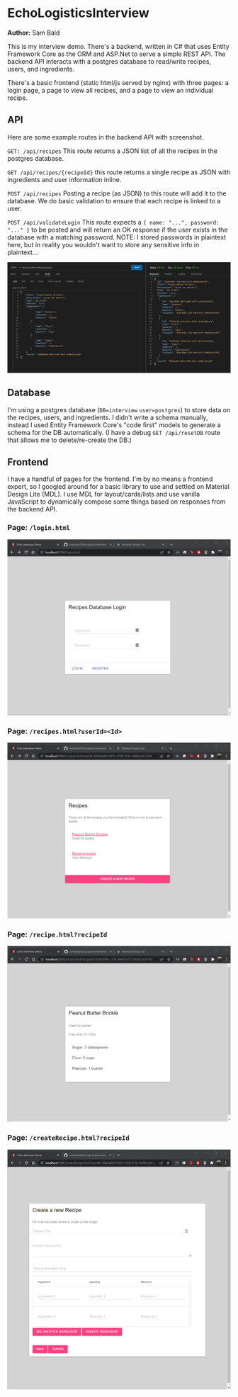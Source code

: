 # EchoLogisticsInterview
**Author:** Sam Bald

This is my interview demo. There's a backend, written in C# that uses Entity Framework Core as the ORM and ASP.Net to serve a simple REST API. The backend API interacts with a postgres database to read/write recipes, users, and ingredients. 

There's a basic frontend (static html/js served by nginx) with three pages: a login page, a page to view all recipes, and a page to view an individual recipe.

## API 
Here are some example routes in the backend API with screenshot. 

`GET: /api/recipes` This route returns a JSON list of all the recipes in the postgres database. 

`GET /api/recipes/{recipeId}` this route returns a single recipe as JSON with ingredients and user information inline.

`POST /api/recipes` Posting a recipe (as JSON) to this route will add it to the database. We do basic validation to ensure that each recipe is linked to a user.  

`POST /api/validateLogin` This route expects a `{ name: "...", password: "..." }` to be posted and will return an OK response if the user exists in the database with a matching password. NOTE: I stored passwords in plaintext here, but in reality you wouldn't want to store any sensitive info in plaintext... 

![API Screenshot](docs/api_screenshot.png)

## Database
I'm using a postgres database (`DB=interview` `user=postgres`) to store data on the recipes, users, and ingredients. I didn't write a schema manually, instead I used Entity Framework Core's "code first" models to generate a schema for the DB automatically. (I have a debug `GET /api/resetDB` route that allows me to delete/re-create the DB.)

## Frontend 
I have a handful of pages for the frontend. I'm by no means a frontend expert, so I googled around for a basic library to use and settled on Material Design Lite (MDL). I use MDL for layout/cards/lists and use vanilla JavaScript to dynamically compose some things based on responses from the backend API.

### Page: `/login.html`
![Login Screenshot](docs/login_screenshot.png)

### Page: `/recipes.html?userId=<Id>`
![Recipes Screenshot](docs/recipes_screenshot.png)

### Page: `/recipe.html?recipeId`
![Recipe Screenshot](docs/recipe_screenshot.png)

### Page: `/createRecipe.html?recipeId`
![Create Recipe Screenshot](docs/createRecipe_screenshot.png)
